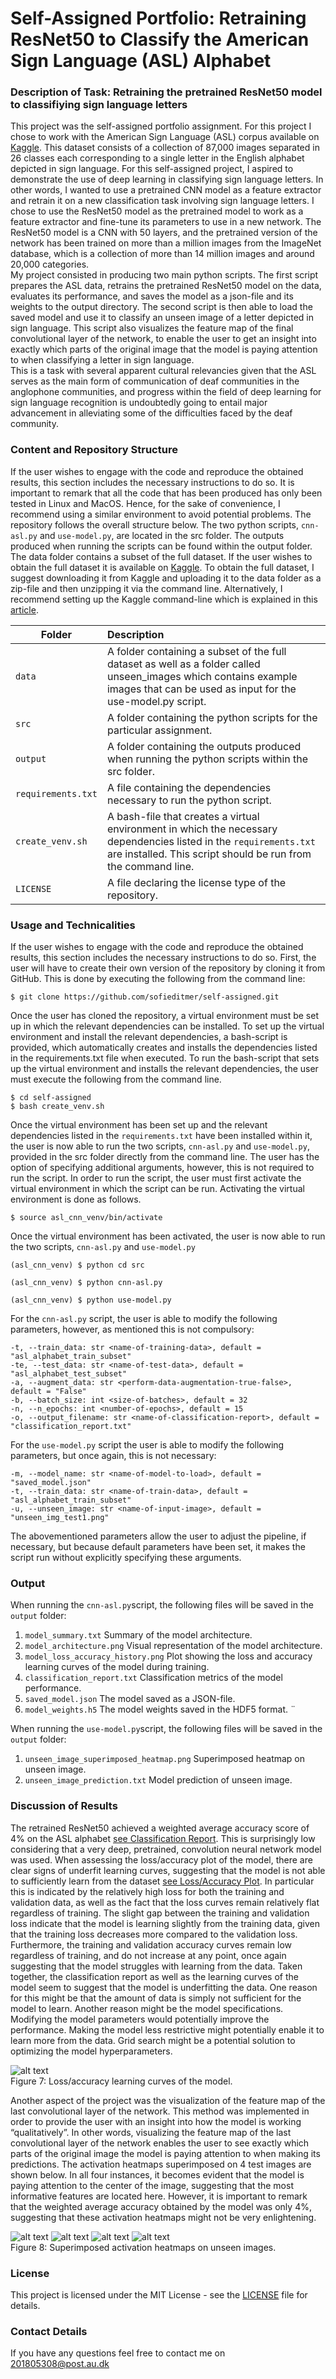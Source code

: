 # Self-Assigned Portfolio: Retraining ResNet50 to Classify the American Sign Language (ASL) Alphabet

### Description of Task: Retraining the pretrained ResNet50 model to classifiying sign language letters <br>
This project was the self-assigned portfolio assignment. For this project I chose to work with the American Sign Language (ASL) corpus available on [Kaggle](https://www.kaggle.com/grassknoted/asl-alphabet). This dataset consists of a collection of 87,000 images separated in 26 classes each corresponding to a single letter in the English alphabet depicted in sign language. For this self-assigned project, I aspired to demonstrate the use of deep learning in classifying sign language letters. In other words, I wanted to use a pretrained CNN model as a feature extractor and retrain it on a new classification task involving sign language letters. I chose to use the ResNet50 model as the pretrained model to work as a feature extractor and fine-tune its parameters to use in a new network. The ResNet50 model is a CNN with 50 layers, and the pretrained version of the network has been trained on more than a million images from the ImageNet database, which is a collection of more than 14 million images and around 20,000 categories. <br>
My project consisted in producing two main python scripts. The first script prepares the ASL data, retrains the pretrained ResNet50 model on the data, evaluates its performance, and saves the model as a json-file and its weights to the output directory.
The second script is then able to load the saved model and use it to classify an unseen image of a letter depicted in sign language. This script also visualizes the feature map of the final convolutional layer of the network, to enable the user to get an insight into exactly which parts of the original image that the model is paying attention to when classifying a letter in sign language. <br>
This is a task with several apparent cultural relevancies given that the ASL serves as the main form of communication of deaf communities in the anglophone communities, and progress within the field of deep learning for sign language recognition is undoubtedly going to entail major advancement in alleviating some of the difficulties faced by the deaf community. <br>

### Content and Repository Structure <br>
If the user wishes to engage with the code and reproduce the obtained results, this section includes the necessary instructions to do so. It is important to remark that all the code that has been produced has only been tested in Linux and MacOS. Hence, for the sake of convenience, I recommend using a similar environment to avoid potential problems. 
The repository follows the overall structure below. The two python scripts, ```cnn-asl.py``` and ```use-model.py```, are located in the src folder. The outputs produced when running the scripts can be found within the output folder. The data folder contains a subset of the full dataset. If the user wishes to obtain the full dataset it is available on [Kaggle](https://www.kaggle.com/grassknoted/asl-alphabet). To obtain the full dataset, I suggest downloading it from Kaggle and uploading it to the data folder as a zip-file and then unzipping it via the command line. Alternatively, I recommend setting up the Kaggle command-line which is explained in this [article](https://necromuralist.github.io/kaggle-competitions/posts/set-up-the-kaggle-command-line-command/).

| Folder | Description|
|--------|:-----------|
| ```data``` | A folder containing a subset of the full dataset as well as a folder called unseen_images which contains example images that can be used as input for the use-model.py script. 
| ```src``` | A folder containing the python scripts for the particular assignment.
| ```output``` | A folder containing the outputs produced when running the python scripts within the src folder.
| ```requirements.txt```| A file containing the dependencies necessary to run the python script.
| ```create_venv.sh```| A bash-file that creates a virtual environment in which the necessary dependencies listed in the ```requirements.txt``` are installed. This script should be run from the command line.
| ```LICENSE``` | A file declaring the license type of the repository.

### Usage and Technicalities <br>
If the user wishes to engage with the code and reproduce the obtained results, this section includes the necessary instructions to do so. First, the user will have to create their own version of the repository by cloning it from GitHub. This is done by executing the following from the command line: 

```
$ git clone https://github.com/sofieditmer/self-assigned.git
```

Once the user has cloned the repository, a virtual environment must be set up in which the relevant dependencies can be installed. To set up the virtual environment and install the relevant dependencies, a bash-script is provided, which automatically creates and installs the dependencies listed in the requirements.txt file when executed. To run the bash-script that sets up the virtual environment and installs the relevant dependencies, the user must execute the following from the command line. 

```
$ cd self-assigned
$ bash create_venv.sh 
```

Once the virtual environment has been set up and the relevant dependencies listed in the ```requirements.txt``` have been installed within it, the user is now able to run the two scripts, ```cnn-asl.py``` and ```use-model.py```, provided in the src folder directly from the command line. The user has the option of specifying additional arguments, however, this is not required to run the script. In order to run the script, the user must first activate the virtual environment in which the script can be run. Activating the virtual environment is done as follows.

```
$ source asl_cnn_venv/bin/activate
```

Once the virtual environment has been activated, the user is now able to run the two scripts, ```cnn-asl.py``` and ```use-model.py```

```
(asl_cnn_venv) $ python cd src

(asl_cnn_venv) $ python cnn-asl.py

(asl_cnn_venv) $ python use-model.py
```

For the ```cnn-asl.py``` script, the user is able to modify the following parameters, however, as mentioned this is not compulsory:

```
-t, --train_data: str <name-of-training-data>, default = "asl_alphabet_train_subset"
-te, --test_data: str <name-of-test-data>, default = "asl_alphabet_test_subset"
-a, --augment_data: str <perform-data-augmentation-true-false>, default = "False"
-b, --batch_size: int <size-of-batches>, default = 32
-n, --n_epochs: int <number-of-epochs>, default = 15
-o, --output_filename: str <name-of-classification-report>, default = "classification_report.txt"
```

For the ```use-model.py``` script the user is able to modify the following parameters, but once again, this is not necessary:

```
-m, --model_name: str <name-of-model-to-load>, default = "saved_model.json"
-t, --train_data: str <name-of-train-data>, default = "asl_alphabet_train_subset"
-u, --unseen_image: str <name-of-input-image>, default = "unseen_img_test1.png"
````

The abovementioned parameters allow the user to adjust the pipeline, if necessary, but because default parameters have been set, it makes the script run without explicitly specifying these arguments.  

### Output <br>
When running the ```cnn-asl.py```script, the following files will be saved in the ```output``` folder: 
1. ```model_summary.txt``` Summary of the model architecture.
2. ```model_architecture.png``` Visual representation of the model architecture.
3. ```model_loss_accuracy_history.png``` Plot showing the loss and accuracy learning curves of the model during training.
4. ```classification_report.txt``` Classification metrics of the model performance.
5. ```saved_model.json``` The model saved as a JSON-file.
6. ```model_weights.h5``` The model weights saved in the HDF5 format. ¨

When running the ```use-model.py```script, the following files will be saved in the ```output``` folder: 
1. ```unseen_image_superimposed_heatmap.png``` Superimposed heatmap on unseen image.
2. ```unseen_image_prediction.txt``` Model prediction of unseen image.

### Discussion of Results <br>
The retrained ResNet50 achieved a weighted average accuracy score of 4% on the ASL alphabet [see Classification Report](https://github.com/sofieditmer/self-assigned/blob/main/output/classification_report.txt). This is surprisingly low considering that a very deep, pretrained, convolution neural network model was used.
When assessing the loss/accuracy plot of the model, there are clear signs of underfit learning curves, suggesting that the model is not able to sufficiently learn from the dataset [see Loss/Accuracy Plot](https://github.com/sofieditmer/self-assigned/blob/main/output/model_loss_accuracy_history.png). In particular this is indicated by the relatively high loss for both the training and validation data, as well as the fact that the loss curves remain relatively flat regardless of training. The slight gap between the training and validation loss indicate that the model is learning slightly from the training data, given that the training loss decreases more compared to the validation loss.  Furthermore, the training and validation accuracy curves remain low regardless of training, and do not increase at any point, once again suggesting that the model struggles with learning from the data. 
Taken together, the classification report as well as the learning curves of the model seem to suggest that the model is underfitting the data. One reason for this might be that the amount of data is simply not sufficient for the model to learn. Another reason might be the model specifications. Modifying the model parameters would potentially improve the performance. Making the model less restrictive might potentially enable it to learn more from the data. Grid search might be a potential solution to optimizing the model hyperparameters. 

![alt text](https://github.com/sofieditmer/self-assigned/blob/main/output/model_loss_accuracy_history.png=100x) <br>
Figure 7: Loss/accuracy learning curves of the model.

Another aspect of the project was the visualization of the feature map of the last convolutional layer of the network. This method was implemented in order to provide the user with an insight into how the model is working “qualitatively”. In other words, visualizing the feature map of the last convolutional layer of the network enables the user to see exactly which parts of the original image the model is paying attention to when making its predictions. The activation heatmaps superimposed on 4 test images are shown below. In all four instances, it becomes evident that the model is paying attention to the center of the image, suggesting that the most informative features are located here. However, it is important to remark that the weighted average accuracy obtained by the model was only 4%, suggesting that these activation heatmaps might not be very enlightening. 

![alt text](https://github.com/sofieditmer/self-assigned/blob/main/output/unseen_img_test1_superimposed_heatmap.png=50x)
![alt text](https://github.com/sofieditmer/self-assigned/blob/main/output/unseen_img_test2_superimposed_heatmap.png=50x)
![alt text](https://github.com/sofieditmer/self-assigned/blob/main/output/unseen_img_test3_superimposed_heatmap.png=50x)
![alt text](https://github.com/sofieditmer/self-assigned/blob/main/output/unseen_img_test4_superimposed_heatmap.png=50x) <br>
Figure 8: Superimposed activation heatmaps on unseen images. 

### License <br>
This project is licensed under the MIT License - see the [LICENSE](https://github.com/sofieditmer/self-assigned/blob/main/LICENSE) file for details.

### Contact Details <br>
If you have any questions feel free to contact me on [201805308@post.au.dk](201805308@post.au.dk)
